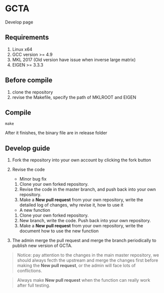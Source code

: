 # GCTA

Develop page

## Requirements
1. Linux x64
2. GCC version >= 4.9 
3. MKL 2017 (Old version have issue when inverse large matrix)
4. EIGEN >= 3.3.3

## Before compile
1. clone the repository
2. revise the Makefile, specify the path of MKLROOT and EIGEN

## Compile
```
make
```
After it finishes, the binary file are in release folder

## Develop guide
1. Fork the repository into your own account by clicking the fork button
2. Revise the code
    * Minor bug fix
    1. Clone your own forked repository.
    2. Revise the code in the master branch, and push back into your own repository.
    3. Make a **New pull request** from your own repository, write the detailed log of changes, why revise it, how to use it

    * A new function
    1. Clone your own forked repository.
    2. New branch, write the code. Push back into your own repository.
    3. Make a **New pull request** from your own repository, write the document how to use the new function

3. The admin merge the pull request and merge the branch periodically to publish new version of GCTA. 

> Notice: pay attention to the changes in the main master repository,
we should always fecth the upstream and merge the changes first before making the **New pull request**,
or the admin will face lots of conflictions.

> Always make **New pull request** when the function can really work after full testing.
